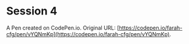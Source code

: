 # Session 4

A Pen created on CodePen.io. Original URL: [https://codepen.io/farah-cfg/pen/vYQNmKp](https://codepen.io/farah-cfg/pen/vYQNmKp).

